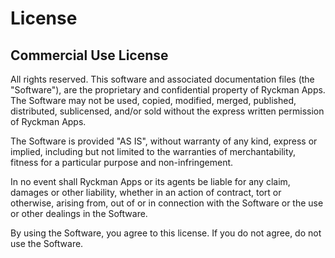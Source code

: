 # License

## Commercial Use License
All rights reserved. This software and associated documentation files (the "Software"), are the proprietary and confidential property of Ryckman Apps. The Software may not be used, copied, modified, merged, published, distributed, sublicensed, and/or sold without the express written permission of Ryckman Apps.

The Software is provided "AS IS", without warranty of any kind, express or implied, including but not limited to the warranties of merchantability, fitness for a particular purpose and non-infringement.

In no event shall Ryckman Apps or its agents be liable for any claim, damages or other liability, whether in an action of contract, tort or otherwise, arising from, out of or in connection with the Software or the use or other dealings in the Software.

By using the Software, you agree to this license. If you do not agree, do not use the Software.
